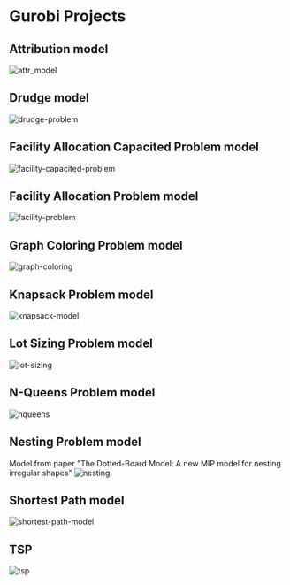 # Gurobi Projects

## Attribution model
![attr_model](https://user-images.githubusercontent.com/45375544/66015528-49c89980-e4a9-11e9-9762-b9cda323962a.png)

## Drudge model
![drudge-problem](https://user-images.githubusercontent.com/45375544/66076228-b7210c80-e533-11e9-822d-558e92a04a2d.png)


## Facility Allocation Capacited Problem model
![facility-capacited-problem](https://user-images.githubusercontent.com/45375544/66075499-23027580-e532-11e9-9be1-b80324e178cf.png)

## Facility Allocation Problem model
![facility-problem](https://user-images.githubusercontent.com/45375544/66075606-61983000-e532-11e9-8550-20e9f98ba4d1.png)

## Graph Coloring Problem model
![graph-coloring](https://user-images.githubusercontent.com/45375544/66754643-cfb2f000-ee6c-11e9-9f1c-336343b81d65.png)

## Knapsack Problem model
![knapsack-model](https://user-images.githubusercontent.com/45375544/66076416-27c82900-e534-11e9-8a0c-208a81129472.png)

## Lot Sizing Problem model
![lot-sizing](https://user-images.githubusercontent.com/45375544/66485930-0610f980-ea80-11e9-9f53-190bccd597ca.png)

## N-Queens Problem model
![nqueens](https://user-images.githubusercontent.com/45375544/66885259-240fba00-efaa-11e9-86b5-03cd2005fe24.png)

## Nesting Problem model
Model from paper "The Dotted-Board Model: A new MIP model for nesting
irregular shapes"
![nesting](https://user-images.githubusercontent.com/45375544/66015841-8c3ea600-e4aa-11e9-8c09-7e19cca94110.png)

## Shortest Path model
![shortest-path-model](https://user-images.githubusercontent.com/45375544/66710435-88364200-ed4e-11e9-987a-370faf3385cd.png)

## TSP
![tsp](https://user-images.githubusercontent.com/45375544/85446258-a48baf00-b56a-11ea-841d-c575098f3a20.png)